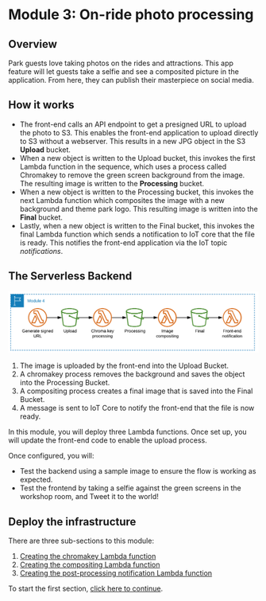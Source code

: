 # Module 3: On-ride photo processing

## Overview

Park guests love taking photos on the rides and attractions. This app feature will let guests take a selfie and see a composited picture in the application. From here, they can publish their masterpiece on social media.

## How it works

* The front-end calls an API endpoint to get a presigned URL to upload the photo to S3. This enables the front-end application to upload directly to S3 without a webserver. This results in a new JPG object in the S3 **Upload** bucket.
* When a new object is written to the Upload bucket, this invokes the first Lambda function in the sequence, which uses a process called Chromakey to remove the green screen background from the image. The resulting image is written to the **Processing** bucket.
* When a new object is written to the Processing bucket, this invokes the next Lambda function which composites the image with a new background and theme park logo. This resulting image is written into the **Final** bucket.
* Lastly, when a new object is written to the Final bucket, this invokes the final Lambda function which sends a notification to IoT core that the file is ready. This notifies the front-end application via the IoT topic *notifications*.

## The Serverless Backend

![Module 4 architecture](../images/module4-architecture.png)

1. The image is uploaded by the front-end into the Upload Bucket.
2. A chromakey process removes the background and saves the object into the Processing Bucket.
3. A compositing process creates a final image that is saved into the Final Bucket.
4. A message is sent to IoT Core to notify the front-end that the file is now ready.

In this module, you will deploy three Lambda functions. Once set up, you will update the front-end code  to enable the upload process.

Once configured, you will:

- Test the backend using a sample image to ensure the flow is working as expected.
- Test the frontend by taking a selfie against the green screens in the workshop room, and Tweet it to the world!

## Deploy the infrastructure

There are three sub-sections to this module:

1. [Creating the chromakey Lambda function](./1-chromakey/README.md)
2. [Creating the compositing Lambda function](./2-compositing/README.md)
3. [Creating the post-processing notification Lambda function](./3-postprocess/README.md)

To start the first section, [click here to continue](./1-chromakey/README.md).

